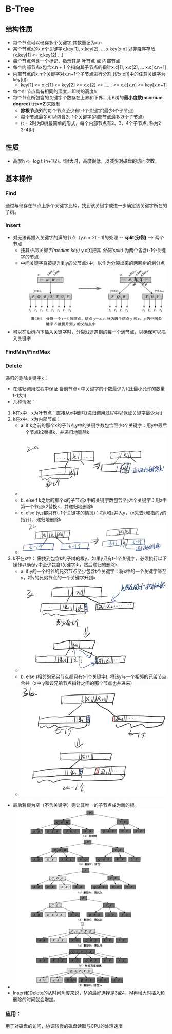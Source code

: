 # B-Tree
## 结构性质
* 每个节点可以储存多个关键字,其数量记为x.n
* 某个节点x的x.n个关键字x.key[1], x.key[2], ... x.key[x.n] 以非降序存放(x.key[1] <= x.key[2] ...)
* 每个节点包含一个标记，指示其是 叶节点 或 内部节点
* 每个内部节点x包含x.n + 1 个指向其子节点的指针x.c[1], x.c[2], ... x.c[x.n+1]
* 内部节点的x.n个关键字对x.n+1个子节点进行分割,(记x.c[i]中的任意关键字为key[i]):
  * key[1] <= x.c[1] <= key[2] <= x.c[2] <= ...... <= x.c[x.n] <= key[x.n+1]
* 每个叶节点具有相同的深度，即树的高度h
* 每个节点所包含的关键字个数存在上界和下界，用B树的**最小度数(minmum degree)** t(**t>=2**)来限制:
  * **除根节点外**的每个节点至少有t-1个关键字(最少t个子节点)
  * 每个节点最多可以包含2t-1个关键字(内部节点最多2t个子节点)
  * (t = 2时为B树最简单的形式，每个内部节点有2、3、4个子节点, 称为2-3-4树)
## 性质
* 高度h <= log t (n+1/2)。t很大时，高度很低，以减少对磁盘的访问次数。

## 基本操作
### Find
通过与储存在节点上多个关键字比较，找到该关键字或进一步确定该关键字所在的子树。
### Insert
* 对无法再插入关键字的满的节点（y.n = 2t - 1)的处理 -- **split(分裂)** --> 两个节点
  * 按其*中间关键字(median key)* y.c[t]把其 *分裂(split)* 为两个各含t-1个关键字的节点 
  * 中间关键字将被提升到y的父节点x中，以作为分裂出来的两颗树的划分点
![split](split-BTree.jpg)
* 可以在沿树向下插入关键字时，分裂沿途遇到的每一个满节点，以确保可以插入关键字
### FindMin/FindMax
### Delete
递归的删除关键字k：
* 在递归调用过程中保证 当前节点x 中关键字的个数最少为t(比最小允许的数量t-1大1)
* 几种情况：
1. k在x中，x为叶节点：直接从x中删除(递归调用过程中以保证关键字最少为t)
2. k在x中，x为内部节点：
   * a. if     k之前的那个x的子节点y中的关键字数包含至少t个关键字：用y中最后一个节点k2替换k，并递归地删除k
   * ![](BTreeDelete1.png)
   * b. elseif k之后的那个x的子节点z中的关键字数包含至少t个关键字：用z中第一个节点k2替换k，并递归地删除k
   * c. else   (y,z都只有t-1个关键字的情况)：将k和z并入y，（x失去k和指向y的指针），递归地删除k
   * ![](BTreeDelete2.png)
3. k不在x中： 需找到包含k的子树的根y，如果y只有t-1个关键字，必须执行以下操作以确保y中至少包含t关键字↓，然后递归的删除k
   * a. if    y的一个相邻的兄弟节点至少包含t个关键字：将x中的一个关键字降至y，将y的兄弟节点的一个关键字升到x
   * ![](BTreeDelete3.png)
   * b. else  (相邻的兄弟节点都只有t-1个关键字): 将该y与一个相邻的兄弟节点合并（x中 y和该兄弟节点指针之间的那个节点也并进来）
   * ![](BTreeDelete4.png)
* 最后若根为空（不含关键字）则让其唯一的子节点成为新的根。
* ![](BTreeDelete-example.png)
* Insert和Delete的从时间角度来说，M的最好选择是3或4，M再增大时插入和删除的时间就会增加。

### 应用：
用于对磁盘的访问，协调较慢的磁盘读取与CPU的处理速度